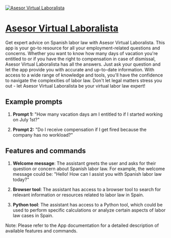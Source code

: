 [![Asesor Virtual Laboralista](https://files.oaiusercontent.com/file-CEHvUefqzrQ78W4ok8zleO77?se=2123-10-17T08%3A28%3A12Z&sp=r&sv=2021-08-06&sr=b&rscc=max-age%3D31536000%2C%20immutable&rscd=attachment%3B%20filename%3D76dce0a4-7e84-4953-8b80-0a1f732a3d89.png&sig=Cfis5t5H5hLTbFiuoya/xYGRztM%2BuYGHYPQzETjc2Lw%3D)](https://chat.openai.com/g/g-5KWZrMMRz-asesor-virtual-laboralista)

# [Asesor Virtual Laboralista](https://chat.openai.com/g/g-5KWZrMMRz-asesor-virtual-laboralista)

Get expert advice on Spanish labor law with Asesor Virtual Laboralista. This app is your go-to resource for all your employment-related questions and concerns. Whether you want to know how many days of vacation you're entitled to or if you have the right to compensation in case of dismissal, Asesor Virtual Laboralista has all the answers. Just ask your question and let the app provide you with accurate and up-to-date information. With access to a wide range of knowledge and tools, you'll have the confidence to navigate the complexities of labor law. Don't let legal matters stress you out - let Asesor Virtual Laboralista be your virtual labor law expert!

## Example prompts

1. **Prompt 1:** "How many vacation days am I entitled to if I started working on July 1st?"

2. **Prompt 2:** "Do I receive compensation if I get fired because the company has no workload?"

## Features and commands

1. **Welcome message**: The assistant greets the user and asks for their question or concern about Spanish labor law. For example, the welcome message could be: "Hello! How can I assist you with Spanish labor law today?"

2. **Browser tool**: The assistant has access to a browser tool to search for relevant information or resources related to labor law in Spain.

3. **Python tool**: The assistant has access to a Python tool, which could be used to perform specific calculations or analyze certain aspects of labor law cases in Spain.

Note: Please refer to the App documentation for a detailed description of available features and commands.